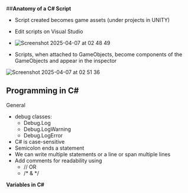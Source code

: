 ##**Anatomy of a C# Script**
- Script created becomes game assets (under projects in UNITY)
- Edit scripts on Visual Studio

- ![Screenshot 2025-04-07 at 02 48 49](https://github.com/user-attachments/assets/9c586329-b4cc-4c1f-ac58-f728e881975e)

- Scripts, when attached to GameObjects, become components of the GameObjects and appear in the inspector

![Screenshot 2025-04-07 at 02 51 36](https://github.com/user-attachments/assets/d3b8ac7f-78ea-4233-b8e0-b804f833f51a)

## Programming in C# 
General
- debug classes:
    - Debug.Log
    - Debug.LogWarning
    - Debug.LogError
- C# is case-sensitive
- Semicolon ends a statement
- We can write multiple statements or a line or span multiple lines
- Add comments for readability using
  - // OR
  - /* & */

**Variables in C#**
